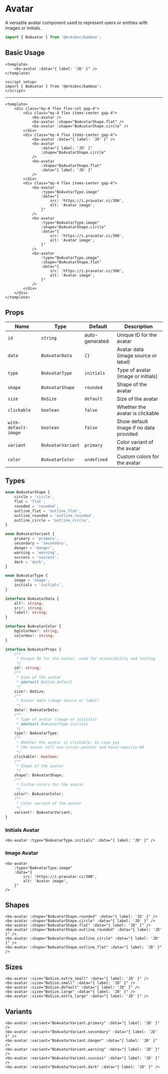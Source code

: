 <script setup>
import BoAvatar from '@/components/bo-avatar/bo-avatar.vue';
import {  BoAvatarShape, BoAvatarType, BoAvatarVariant } from '@/components/bo-avatar/bo-avatar';
import { BoSize } from '@/shared/bo-size';
import { Icon } from '@/components/bo-icon/bo-icon';
import BoIcon from '@/components/bo-icon/bo-icon.vue';
</script>

# Avatar

A versatile avatar component used to represent users or entities with images or initials.

```js
import { BoAvatar } from '@mrksbnc/bamboo';
```

## Basic Usage

```vue
<template>
	<bo-avatar :data="{ label: 'JD' }" />
</template>

<script setup>
import { BoAvatar } from '@mrksbnc/bamboo';
</script>
```

<hr />

<div class="my-4 flex flex-col gap-4">
	<div class="my-4 flex items-center gap-4">
		<bo-avatar />
		<bo-avatar shape="flat" />
		<bo-avatar shape="circle" />
	</div>
	<div class="my-4 flex items-center gap-4">
		<bo-avatar :data="{ label: 'JD' }" />
		<bo-avatar
			:data="{ label: 'JD' }"
			:shape="BoAvatarShape.circle"
		/>
		<bo-avatar
			:shape="BoAvatarShape.flat"
			:data="{ label: 'JD' }"
		/>
	</div>
	<div class="my-4 flex items-center gap-4">
		<bo-avatar
			:type="BoAvatarType.image"
			:data="{
				src: 'https://i.pravatar.cc/300',
				alt: 'Avatar image',
			}"
		/>
		<bo-avatar
			:type="BoAvatarType.image"
			:shape="BoAvatarShape.circle"
			:data="{
				src: 'https://i.pravatar.cc/300',
				alt: 'Avatar image',
			}"
		/>
		<bo-avatar
			:type="BoAvatarType.image"
			:shape="BoAvatarShape.flat"
			:data="{
				src: 'https://i.pravatar.cc/300',
				alt: 'Avatar image',
			}"
		/>
	</div>
</div>

```vue
<template>
	<div class="my-4 flex flex-col gap-4">
		<div class="my-4 flex items-center gap-4">
			<bo-avatar />
			<bo-avatar :shape="BoAvatarShape.flat" />
			<bo-avatar :shape="BoAvatarShape.circle" />
		</div>
		<div class="my-4 flex items-center gap-4">
			<bo-avatar :data="{ label: 'JD' }" />
			<bo-avatar
				:data="{ label: 'JD' }"
				:shape="BoAvatarShape.circle"
			/>
			<bo-avatar
				:shape="BoAvatarShape.flat"
				:data="{ label: 'JD' }"
			/>
		</div>
		<div class="my-4 flex items-center gap-4">
			<bo-avatar
				:type="BoAvatarType.image"
				:data="{
					src: 'https://i.pravatar.cc/300',
					alt: 'Avatar image',
				}"
			/>
			<bo-avatar
				:type="BoAvatarType.image"
				:shape="BoAvatarShape.circle"
				:data="{
					src: 'https://i.pravatar.cc/300',
					alt: 'Avatar image',
				}"
			/>
			<bo-avatar
				:type="BoAvatarType.image"
				:shape="BoAvatarShape.flat"
				:data="{
					src: 'https://i.pravatar.cc/300',
					alt: 'Avatar image',
				}"
			/>
		</div>
	</div>
</template>
```

## Props

| Name                 | Type              | Default        | Description                            |
| -------------------- | ----------------- | -------------- | -------------------------------------- |
| `id`                 | `string`          | auto-generated | Unique ID for the avatar               |
| `data`               | `BoAvatarData`    | `{}`           | Avatar data (image source or label)    |
| `type`               | `BoAvatarType`    | `initials`     | Type of avatar (image or initials)     |
| `shape`              | `BoAvatarShape`   | `rounded`      | Shape of the avatar                    |
| `size`               | `BoSize`          | `default`      | Size of the avatar                     |
| `clickable`          | `boolean`         | `false`        | Whether the avatar is clickable        |
| `with-default-image` | `boolean`         | `false`        | Show default image if no data provided |
| `variant`            | `BoAvatarVariant` | `primary`      | Color variant of the avatar            |
| `color`              | `BoAvatarColor`   | `undefined`    | Custom colors for the avatar           |

## Types

```ts
enum BoAvatarShape {
	circle = 'circle',
	flat = 'flat',
	rounded = 'rounded',
	outline_flat = 'outline_flat',
	outline_rounded = 'outline_rounded',
	outline_circle = 'outline_circle',
}

enum BoAvatarVariant {
	primary = 'primary',
	secondary = 'secondary',
	danger = 'danger',
	warning = 'warning',
	success = 'success',
	dark = 'dark',
}

enum BoAvatarType {
	image = 'image',
	initials = 'initials',
}

interface BoAvatarData {
	alt?: string;
	src?: string;
	label?: string;
}

interface BoAvatarColor {
	bgColorHex?: string;
	colorHex?: string;
}

interface BoAvatarProps {
	/**
	 * Unique ID for the avatar, used for accessibility and testing
	 */
	id?: string;
	/**
	 * Size of the avatar
	 * @default BoSize.default
	 */
	size?: BoSize;
	/**
	 * Avatar data (image source or label)
	 */
	data?: BoAvatarData;
	/**
	 * Type of avatar (image or initials)
	 * @default BoAvatarType.initials
	 */
	type?: BoAvatarType;
	/**
	 * Whether the avatar is clickable. In case yes
	 * the avatar will use cursor-pointer and hover:opacity-80
	 */
	clickable?: boolean;
	/**
	 * Shape of the avatar
	 */
	shape?: BoAvatarShape;
	/**
	 * Custom colors for the avatar
	 */
	color?: BoAvatarColor;
	/**
	 * Color variant of the avatar
	 */
	variant?: BoAvatarVariant;
}
```

### Initials Avatar

<div class="flex gap-4 items-center my-4">
  <bo-avatar :type="BoAvatarType.initials" :data="{ label: 'JD' }" />
</div>

```vue
<bo-avatar :type="BoAvatarType.initials" :data="{ label: 'JD' }" />
```

### Image Avatar

<div class="flex gap-4 items-center my-4">
  <bo-avatar 
    :type="BoAvatarType.image" 
    :data="{ 
      src: 'https://i.pravatar.cc/300', 
      alt: 'Avatar image' 
    }" 
  />
</div>

```vue
<bo-avatar
	:type="BoAvatarType.image"
	:data="{
		src: 'https://i.pravatar.cc/300',
		alt: 'Avatar image',
	}"
/>
```

## Shapes

<div class="flex gap-4 items-center my-4">
  <bo-avatar :shape="BoAvatarShape.rounded" :data="{ label: 'JD' }" />
  <bo-avatar :shape="BoAvatarShape.circle" :data="{ label: 'JD' }" />
  <bo-avatar :shape="BoAvatarShape.flat" :data="{ label: 'JD' }" />
  <bo-avatar :shape="BoAvatarShape.outline_rounded" :data="{ label: 'JD' }" />
  <bo-avatar :shape="BoAvatarShape.outline_circle" :data="{ label: 'JD' }" />
  <bo-avatar :shape="BoAvatarShape.outline_flat" :data="{ label: 'JD' }" />
</div>

```vue
<bo-avatar :shape="BoAvatarShape.rounded" :data="{ label: 'JD' }" />
<bo-avatar :shape="BoAvatarShape.circle" :data="{ label: 'JD' }" />
<bo-avatar :shape="BoAvatarShape.flat" :data="{ label: 'JD' }" />
<bo-avatar :shape="BoAvatarShape.outline_rounded" :data="{ label: 'JD' }" />
<bo-avatar :shape="BoAvatarShape.outline_circle" :data="{ label: 'JD' }" />
<bo-avatar :shape="BoAvatarShape.outline_flat" :data="{ label: 'JD' }" />
```

## Sizes

<div class="flex items-center gap-4 my-4">
  <bo-avatar :size="BoSize.extra_small" :data="{ label: 'JD' }" />
  <bo-avatar :size="BoSize.small" :data="{ label: 'JD' }" />
  <bo-avatar :size="BoSize.default" :data="{ label: 'JD' }" />
  <bo-avatar :size="BoSize.large" :data="{ label: 'JD' }" />
  <bo-avatar :size="BoSize.extra_large" :data="{ label: 'JD' }" />
</div>

```vue
<bo-avatar :size="BoSize.extra_small" :data="{ label: 'JD' }" />
<bo-avatar :size="BoSize.small" :data="{ label: 'JD' }" />
<bo-avatar :size="BoSize.default" :data="{ label: 'JD' }" />
<bo-avatar :size="BoSize.large" :data="{ label: 'JD' }" />
<bo-avatar :size="BoSize.extra_large" :data="{ label: 'JD' }" />
```

## Variants

<div class="flex gap-4 items-center my-4">
  <bo-avatar :variant="BoAvatarVariant.primary" :data="{ label: 'JD' }" />
  <bo-avatar :variant="BoAvatarVariant.secondary" :data="{ label: 'JD' }" />
  <bo-avatar :variant="BoAvatarVariant.danger" :data="{ label: 'JD' }" />
  <bo-avatar :variant="BoAvatarVariant.warning" :data="{ label: 'JD' }" />
  <bo-avatar :variant="BoAvatarVariant.success" :data="{ label: 'JD' }" />
  <bo-avatar :variant="BoAvatarVariant.dark" :data="{ label: 'JD' }" />
</div>

```vue
<bo-avatar :variant="BoAvatarVariant.primary" :data="{ label: 'JD' }" />
<bo-avatar :variant="BoAvatarVariant.secondary" :data="{ label: 'JD' }" />
<bo-avatar :variant="BoAvatarVariant.danger" :data="{ label: 'JD' }" />
<bo-avatar :variant="BoAvatarVariant.warning" :data="{ label: 'JD' }" />
<bo-avatar :variant="BoAvatarVariant.success" :data="{ label: 'JD' }" />
<bo-avatar :variant="BoAvatarVariant.dark" :data="{ label: 'JD' }" />
```
